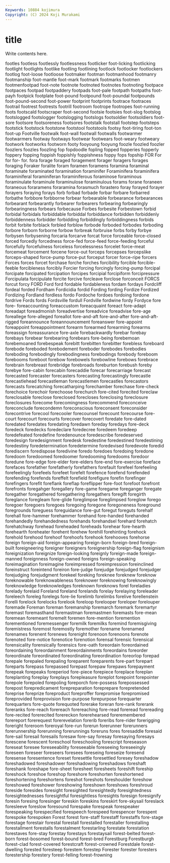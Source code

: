 ```yaml
---
Keywords: 10884 kojimura
Copyright: (C) 2024 Koji Murakami
---
```


# title

Write contents here.



 footles footless footlessly footlessness
footlicker foot-licking footlicking footlight footlights footlike footling footlining footlock footlocker
footlockers footlog foot-loose footloose footmaker footman footmanhood footmanry footmanship foot-mantle
foot-mark footmark footmarks footmen footmenfootpad foot-note footnote footnoted footnotes footnoting
footpace footpaces footpad footpaddery footpads foot-pale footpath footpaths foot-payh footpick
footplate foot-pound footpound foot-poundal footpounds foot-pound-second foot-power footprint footprints footrace
footraces footrail footrest footrests footrill footroom footrope footropes foot-running foots
footscald footscraper foot-second footsie footsies foot-slog footslog footslogged footslogger footslogging
footslogs footsoldier footsoldiers foot-sore footsore footsoreness footsores footstalk footstall footstep
footsteps footstick footstock footstone footstool footstools footsy foot-tiring foot-ton foot-up
Footville footwalk foot-wall footwall footwalls footwarmer footwarmers footway footways footwear
footwears foot-weary footweary footwork footworks footworn footy fooyoung fooyung foozle
foozled foozler foozlers foozles foozling fop fopdoodle fopling fopped fopperies
fopperly foppery fopping foppish foppishly foppishness foppy fops fopship FOR
For for for- for. fora forage foraged foragement forager foragers
forages foraging Foraker foralite foram foramen foramens foramina foraminal foraminate
foraminated foramination foraminifer Foraminifera foraminifera foraminiferal foraminiferan foraminiferous foraminose foraminous
foraminulate foraminule foraminulose foraminulous forams forane foraneen foraneous foraramens foraramina
forasmuch forastero foray forayed forayer forayers foraying forays forb forbad
forbade forbar forbare forbarred forbathe forbbore forbborne forbear forbearable forbearance
forbearances forbearant forbearantly forbearer forbearers forbearing forbearingly forbearingness forbears forbecause
Forbes forbesite Forbestown forbid forbidal forbidals forbiddable forbiddal forbiddance forbidden
forbiddenly forbiddenness forbidder forbidding forbiddingly forbiddingness forbids forbit forbite forblack
forbled forblow forbode forboded forbodes forboding forbore forborn forborne forbow
forbreak forbruise forbs forby forbye forbysen forbysening forcaria forcarve forcat
force forceable force-closed forced forcedly forcedness force-fed force-feed force-feeding forceful
forcefully forcefulness forceless forcelessness forcelet force-meat forcemeat forcement forcene force-out
forceps forcepses forcepslike forceps-shaped force-pump force-put forceput forcer force-ripe forcers
Forces forces forcet forchase forche forches forcibility forcible forcible-feeble forcibleness
forcibly Forcier forcing forcingly forcing-pump forcipal forcipate forcipated forcipation forcipes
forcipial forcipiform forcipressure Forcipulata forcipulate forcite forcive forcleave forclose forconceit
FORCS forcut forcy FORD Ford ford fordable fordableness fordam fordays
Fordcliff fordeal forded Fordham Fordicidia fordid Fording fording Fordize Fordized
Fordizing Fordland fordless fordo Fordoche fordoes fordoing fordone fordrive Fords
fords Fordsville fordull Fordville fordwine fordy Fordyce fore fore- foreaccounting
foreaccustom foreacquaint foreact fore-adapt foreadapt foreadmonish foreadvertise foreadvice foreadvise fore-age
foreallege fore-alleged foreallot fore-and-aft fore-and-after fore-and-aft-rigged foreannounce foreannouncement foreanswer fore-appoint
foreappoint foreappointment forearm forearmed forearming forearms foreassign foreassurance fore-axle forebackwardly
forebar forebay forebays forebear forebearing forebears fore-being forebemoan forebemoaned forebespeak
forebitt forebitten forebitter forebless foreboard forebode foreboded forebodement foreboder forebodes
forebodies foreboding forebodingly forebodingness forebodings forebody foreboom forebooms foreboot forebow
forebowels forebowline forebows forebrace forebrain forebreast forebridge forebroads foreburton forebush
foreby forebye fore-cabin forecabin forecaddie forecar forecarriage forecast forecasted forecaster
forecasters forecasting forecastingly forecastle forecastlehead forecastleman forecastlemen forecastles forecastors forecasts
forecatching forecatharping forechamber forechase fore-check forechoice forechoir forechoose forechurch fore-cited
forecited foreclaw foreclosable foreclose foreclosed forecloses foreclosing foreclosure foreclosures forecome
forecomingness forecommend foreconceive foreconclude forecondemn foreconscious foreconsent foreconsider forecontrive forecool
forecooler forecounsel forecount forecourse fore-court forecourt forecourts forecover forecovert foredate
fore-dated foredated foredates foredating foredawn foreday foredays fore-deck foredeck foredecks
foredeclare foredecree foredeem foredeep foredefeated foredefine foredenounce foredescribe foredeserved foredesign
foredesignment foredesk foredestine foredestined foredestining foredestiny foredetermination foredetermine foredevised foredevote
foredid forediscern foredispose foredivine foredo foredoes foredoing foredone foredoom foredoomed
foredoomer foredooming foredooms foredoor foredune fore-edge fore-elder fore-elders fore-end fore-exercise
foreface forefaces forefather forefatherly forefathers forefault forefeel forefeeling forefeelingly forefeels
forefeet forefelt forefence forefend forefended forefending forefends foreffelt forefield forefigure
forefin forefinger forefingers forefit foreflank foreflap foreflipper fore-foot forefoot forefront
forefronts foregahger foregallery fore-game foregame foreganger foregate foregather foregathered foregathering
foregathers foregift foregirth foreglance foregleam fore-glide foreglimpse foreglimpsed foreglow forego
foregoer foregoers foregoes foregoing foregone foregoneness foreground foregrounds foreguess foreguidance
fore-gut foregut foreguts forehalf forehall fore-hammer forehammer forehand fore-handed forehanded
forehandedly forehandedness forehands forehandsel forehard forehatch forehatchway forehead foreheaded foreheads
forehear fore-hearth forehearth foreheater forehent forehew forehill forehinting forehock forehold
forehood forehoof forehoofs forehook forehooves forehorse foreign foreign-aid foreign-appearing foreign-born
foreign-bred foreign-built foreigneering foreigner foreigners foreignership foreign-flag foreignism foreignization foreignize
foreign-looking foreignly foreign-made foreign-manned foreignness foreign-owned foreigns foreign-speaking foreimagination foreimagine
foreimpressed foreimpression foreinclined foreinstruct foreintend foreiron fore-judge forejudge forejudged forejudger
forejudging forejudgment forekeel foreking foreknee foreknew foreknow foreknowable foreknowableness foreknower
foreknowing foreknowingly foreknowledge foreknowledges foreknown foreknows forel foreladies forelady forelaid
Foreland foreland forelands forelay forelaying foreleader foreleech foreleg forelegs fore-lie
forelimb forelimbs forelive forellenstein Forelli forelock forelocks forelook foreloop forelooper
foreloper forelouper foremade Foreman foreman foremanship foremarch foremark foremartyr foremast
foremasthand foremastman foremastmen foremasts fore-mean foremean foremeant foremelt foremen fore-mention
foremention forementioned foremessenger foremilk foremilks foremind foremisgiving foremistress foremost foremostly
foremother forename forenamed forenames forenent forenews forenight forenoon forenoons forenote
forenoted fore-notice forenotice forenotion forensal forensic forensical forensicality forensically forensics
fore-oath foreordain foreordained foreordaining foreordainment foreordainments foreordains foreorder foreordinate foreordinated
foreordinating foreordination foreorlop forepad forepale forepaled forepaling foreparent foreparents fore-part
forepart foreparts forepass forepassed forepast forepaw forepaws forepayment forepeak forepeaks
foreperiod fore-piece forepiece foreplace foreplan foreplanting foreplay foreplays forepleasure foreplot
forepoint forepointer forepole forepoled forepoling foreporch fore-possess forepossessed forepost forepredicament
forepreparation foreprepare forepretended foreprise foreprize foreproduct foreproffer forepromise forepromised foreprovided
foreprovision fore-purpose forepurpose forequarter forequarters fore-quote forequoted forerake foreran fore-rank
forerank foreranks fore-reach forereach forereaching fore-read foreread forereading fore-recited forerecited
forereckon forerehearsed foreremembered forereport forerequest forerevelation forerib foreribs fore-rider forerigging
foreright foreroom foreroyal fore-run forerun forerunner forerunners forerunnership forerunning forerunnings
foreruns fores foresaddle foresaid fore-sail foresail foresails foresaw fore-say foresay
foresaying foresays forescene forescent foreschool foreschooling forescript foreseason foreseat foresee
foreseeability foreseeable foreseeing foreseeingly foreseen foreseer foreseers foresees foreseing foreseize
foresend foresense foresentence foreset foresettle foresettled foresey foreshadow foreshadowed foreshadower
foreshadowing foreshadows foreshaft foreshank foreshape fore-sheet foresheet foresheets foreshift foreship
foreshock foreshoe foreshop foreshore foreshorten foreshortened foreshortening foreshortens foreshot foreshots
foreshoulder foreshow foreshowed foreshower foreshowing foreshown foreshows foreshroud foreside foresides
foresight foresighted foresightedly foresightedness foresightednesses foresightful foresightless foresights foresign foresignify
foresin foresing foresinger foreskin foreskins foreskirt fore-skysail foreslack foresleeve foreslow
foresound forespake forespeak forespeaker forespeaking forespecified forespeech forespeed forespencer forespent
forespoke forespoken Forest forest fore-staff forestaff forestaffs fore-stage forestage forestair
forestal forestall forestalled forestaller forestalling forestallment forestalls forestalment forestarling forestate
forestation forestaves fore-stay forestay forestays forestaysail forest-belted forest-born forest-bosomed forest-bound
forest-bred Forestburg Forestburgh forest-clad forest-covered forestcraft forest-crowned Forestdale forest-dwelling forested
foresteep forestem forestep Forester forester foresters forestership forestery forest-felling forest-frowning
